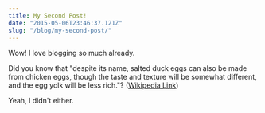 ```yaml
---
title: My Second Post!
date: "2015-05-06T23:46:37.121Z"
slug: "/blog/my-second-post/"
---
```


Wow! I love blogging so much already.

Did you know that "despite its name, salted duck eggs can also be made from
chicken eggs, though the taste and texture will be somewhat different, and the
egg yolk will be less rich."?
([Wikipedia Link](https://en.wikipedia.org/wiki/Salted_duck_egg))

Yeah, I didn't either.

